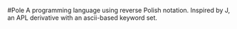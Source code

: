#Pole
A programming language using reverse Polish notation.
Inspired by J, an APL derivative with an ascii-based keyword set.
